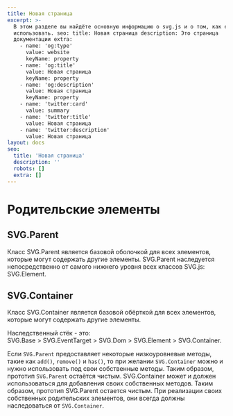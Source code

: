 ```yaml
---
title: Новая страница
excerpt: >-
  В этом разделе вы найдёте основную информацию о svg.js и о том, как его
  использовать. seo: title: Новая страница description: Это страница
  документации extra:
    - name: 'og:type'
      value: website
      keyName: property
    - name: 'og:title'
      value: Новая страница
      keyName: property
    - name: 'og:description'
      value: Новая страница
      keyName: property
    - name: 'twitter:card'
      value: summary
    - name: 'twitter:title'
      value: Новая страница
    - name: 'twitter:description'
      value: Новая страница
layout: docs
seo:
  title: 'Новая страница'
  description: ''
  robots: []
  extra: []
---
```


# Родительские элементы

## SVG.Parent

Класс SVG.Parent является базовой оболочкой для всех элементов, которые могут содержать другие элементы. SVG.Parent наследуется непосредственно от самого нижнего уровня всех классов SVG.js: SVG.Element. 

## SVG.Container

Класс SVG.Container является базовой обёрткой для всех элементов, которые могут содержать другие элементы.

Наследственный стёк - это:  
SVG.Base > SVG.EventTarget > SVG.Dom > SVG.Element > SVG.Container.

Если `SVG.Parent` предоставляет некоторые низкоуровневые методы, такие как `add()`, `remove()` и `has()`, то при желании `SVG.Container` можно и нужно использовать под свои собственные методы. Таким образом, прототип `SVG.Parent` остаётся чистым.
 SVG.Container может и должен использоваться для добавления своих собственных методов. Таким образом, прототип SVG.Parent остается чистым. При реализации своих собственных родительских элементов, они всегда должны наследоваться от `SVG.Container`.
